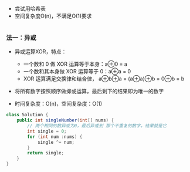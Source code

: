- 尝试用哈希表   
- 空间复杂度O(n)，不满足O(1)要求   

```java

```


### 法一：异或    
- 异或运算XOR，特点：
  - 一个数和 0 做 XOR 运算等于本身：a⊕0 = a
  - 一个数和其本身做 XOR 运算等于 0：a⊕a = 0
  - XOR 运算满足交换律和结合律，  a⊕b⊕a = (a⊕a)⊕b = 0⊕b = b  

- 将所有数字按照顺序做抑或运算，最后剩下的结果即为唯一的数字  
- 时间复杂度：O(n)，空间复杂度：O(1)    


```java
class Solution {
    public int singleNumber(int[] nums) {
        // 两个相同的数异或为0，最后异或到 那个不重复的数字，结果就是它
        int single = 0;
        for (int num :nums) {
            single ^= num;
        }
        return single;
    }
}
```